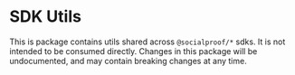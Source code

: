 # SDK Utils

This is package contains utils shared across `@socialproof/*` sdks. It is not intended to be consumed
directly. Changes in this package will be undocumented, and may contain breaking changes at any
time.
